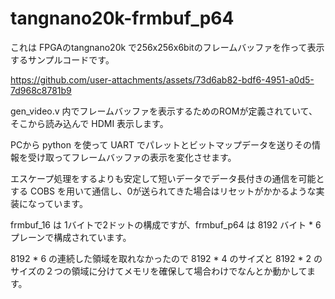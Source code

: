 # tangnano20k-frmbuf_p64

これは FPGAのtangnano20k で256x256x6bitのフレームバッファを作って表示するサンプルコードです。


https://github.com/user-attachments/assets/73d6ab82-bdf6-4951-a0d5-7d968c8781b9


gen_video.v 内でフレームバッファを表示するためのROMが定義されていて、そこから読み込んで HDMI 表示します。

PCから python を使って UART でパレットとビットマップデータを送りその情報を受け取ってフレームバッファの表示を変化させます。

エスケープ処理をするよりも安定して短いデータでデータ長付きの通信を可能とする COBS を用いて通信し、0が送られてきた場合はリセットがかかるような実装になっています。

frmbuf_16 は 1バイトで2ドットの構成ですが、frmbuf_p64 は 8192 バイト * 6 プレーンで構成されています。

8192 * 6 の連続した領域を取れなかったので 8192 * 4 のサイズと 8192 * 2 のサイズの２つの領域に分けてメモリを確保して場合わけでなんとか動かしてます。

